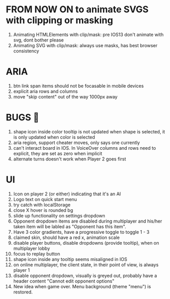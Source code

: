 # FROM NOW ON to animate SVGS with clipping or masking

1. Animating HTMLElements with clip/mask: pre IOS13 don't animate with svg, dont bother please
2. Animating SVG with clip/mask: always use masks, has best browser consistency

# ARIA

1. btn link span items should not be focasable in mobile devices
2. explicit aria rows and columns
3. move "skip content" out of the way 1000px away

# BUGS 🐛

1. shape icon inside color tooltip is not updated when shape is selected, it is only updated when color is selected
2. aria region, support cheater moves, only says one currently
3. can't interact board in IOS. In VoiceOver columns and rows need to explicit, they are set as zero when implicit
4. alternate turns doesn't work when Player 2 goes first

# UI

1. Icon on player 2 (or either) indicating that it's an AI
2. Logo text on quick start menu
3. try catch with localStorage
4. close X hover is rounded bg
5. slide up functionality on settings dropdown
6. Opponent dropdown items are disabled during multiplayer and his/her taken item will be labled as "Opponent has this item".
7. Have 3 color gradients, have a progressive toggle to toggle 1 - 3
8. claimed skin, should have a red x, animation scale
9. disable player buttons, disable dropdowns (provide tooltip), when on multiplayer lobby
10. focus to replay button
11. shape icon inside any tooltip seems misaligned in IOS
12. on online multiplayer, the client state, in their point of view, is always player 1
13. disable opponent dropdown, visually is greyed out, probably have a header content "Cannot edit opponent options"
14. New idea when game over. Menu background (theme "menu") is restored.
